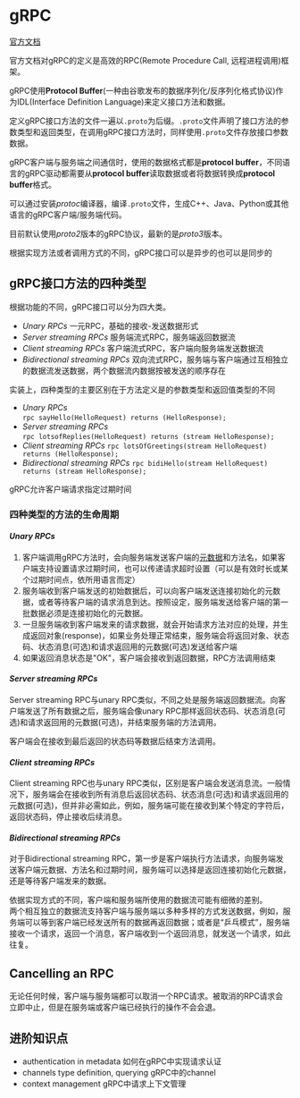 # gRPC

[官方文档](https://grpc.io/docs/what-is-grpc/core-concepts/)

官方文档对gRPC的定义是高效的RPC(Remote Procedure Call, 远程进程调用)框架。

gRPC使用**Protocol Buffer**(一种由谷歌发布的数据序列化/反序列化格式协议)作为IDL(Interface Definition Language)来定义接口方法和数据。

定义gRPC接口方法的文件一遍以`.proto`为后缀。`.proto`文件声明了接口方法的参数类型和返回类型，在调用gRPC接口方法时，同样使用`.proto`文件存放接口参数数据。

gRPC客户端与服务端之间通信时，使用的数据格式都是**protocol buffer**，不同语言的gRPC驱动都需要从**protocol buffer**读取数据或者将数据转换成**protocol buffer**格式。

可以通过安装*protoc*编译器，编译`.proto`文件，生成C++、Java、Python或其他语言的gRPC客户端/服务端代码。

目前默认使用*proto2*版本的gRPC协议，最新的是*proto3*版本。

根据实现方法或者调用方式的不同，gRPC接口可以是异步的也可以是同步的

## gRPC接口方法的四种类型
根据功能的不同，gRPC接口可以分为四大类。

 - *Unary RPCs* 一元RPC，基础的接收-发送数据形式
 - *Server streaming RPCs* 服务端流式RPC，服务端返回数据流
 - *Client streaming RPCs* 客户端流式RPC，客户端向服务端发送数据流
 - *Bidirectional streaming RPCs* 双向流式RPC，服务端与客户端通过互相独立的数据流发送数据，两个数据流内数据按被发送的顺序存在

实装上，四种类型的主要区别在于方法定义是的参数类型和返回值类型的不同

 - *Unary RPCs*  
  `rpc sayHello(HelloRequest) returns (HelloResponse);`
 - *Server streaming RPCs*  
  `rpc lotsofReplies(HelloRequest) returns (stream HelloResponse);`
 - *Client streaming RPCs*
  `rpc lotsOfGreetings(stream HelloRequest) returns (HelloResponse);`
 - *Bidirectional streaming RPCs*
  `rpc bidiHello(stream HelloRequest) returns (stream HelloResponse);`

gRPC允许客户端请求指定过期时间

### 四种类型的方法的生命周期
#### *Unary RPCs*

 1. 客户端调用gRPC方法时，会向服务端发送客户端的[元数据](https://grpc.io/docs/what-is-grpc/core-concepts/#metadata)和方法名，如果客户端支持设置请求过期时间，也可以传递请求超时设置（可以是有效时长或某个过期时间点，依所用语言而定）
 2. 服务端收到客户端发送的初始数据后，可以向客户端发送连接初始化的元数据，或者等待客户端的请求消息到达。按照设定，服务端发送给客户端的第一批数据必须是连接初始化的元数据。
 3. 一旦服务端收到客户端发来的请求数据，就会开始请求方法对应的处理，并生成返回对象(response)，如果业务处理正常结束，服务端会将返回对象、状态码、状态消息(可选)和请求返回用的元数据(可选)发送给客户端
 4. 如果返回消息状态是"OK"，客户端会接收到返回数据，RPC方法调用结束

#### *Server streaming RPCs*
Server streaming RPC与unary RPC类似，不同之处是服务端返回数据流。向客户端发送了所有数据之后，服务端会像unary RPC那样返回状态码、状态消息(可选)和请求返回用的元数据(可选)，并结束服务端的方法调用。

客户端会在接收到最后返回的状态码等数据后结束方法调用。


#### *Client streaming RPCs*
Client streaming RPC也与unary RPC类似，区别是客户端会发送消息流。一般情况下，服务端会在接收到所有消息后返回状态码、状态消息(可选)和请求返回用的元数据(可选)，但并非必需如此，例如，服务端可能在接收到某个特定的字符后，返回状态码，停止接收后续消息。

#### *Bidirectional streaming RPCs*
对于Bidirectional streaming RPC，第一步是客户端执行方法请求，向服务端发送客户端元数据、方法名和过期时间，服务端可以选择是返回连接初始化元数据，还是等待客户端发来的数据。

依据实现方式的不同，客户端和服务端所使用的数据流可能有细微的差别。  
两个相互独立的数据流支持客户端与服务端以多种多样的方式发送数据，例如，服务端可以等到客户端已经发送所有的数据再返回数据；或者是“乒乓模式”，服务端接收一个请求，返回一个消息，客户端收到一个返回消息，就发送一个请求，如此往复。

## Cancelling an RPC
无论任何时候，客户端与服务端都可以取消一个RPC请求。被取消的RPC请求会立即中止，但是在服务端或客户端已经执行的操作不会会退。

## 进阶知识点
 - authentication in metadata  如何在gRPC中实现请求认证
 - channels type definition, querying  gRPC中的channel
 - context management  gRPC中请求上下文管理

